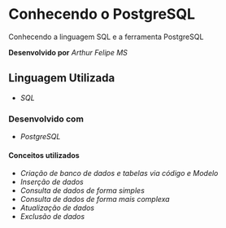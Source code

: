 # Conhecendo o PostgreSQL
Conhecendo a linguagem SQL e a ferramenta PostgreSQL

**Desenvolvido por** *Arthur Felipe MS*

## Linguagem Utilizada
* *SQL*

### Desenvolvido com
* *PostgreSQL*

#### Conceitos utilizados
* *Criação de banco de dados e tabelas via código e Modelo*
* *Inserção de dados*
* *Consulta de dados de forma simples*
* *Consulta de dados de forma mais complexa*
* *Atualização de dados*
* *Exclusão de dados*
